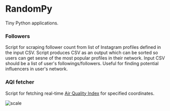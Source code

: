 # RandomPy

Tiny Python applications.

### Followers

Script for scraping follower count from list of Instagram profiles defined in the input CSV. Script produces CSV as an output which can be sorted so users can get sesne of the most popular profiles in their network. Input CSV should be a list of user's followings/followers. Useful for finding potential influencers in user's network.

### AQI fetcher

Script for fetching real-time [Air Quality Index](https://en.wikipedia.org/wiki/Air_quality_index) for specified coordinates.

![scale](http://airquality.deq.idaho.gov/Information_AQI_files/image002.jpg "AQI Scale")
